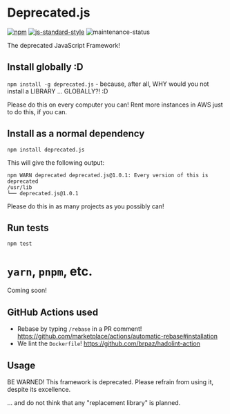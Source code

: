 # Deprecated.js

[![npm][npm-image]][npm-url]
[![js-standard-style][standard-style-image]][standard-style-url]
![maintenance-status]

[npm-image]: https://img.shields.io/npm/v/deprecated.js.svg?style=flat
[npm-url]: https://npmjs.org/package/deprecated.js
[standard-style-image]: https://img.shields.io/badge/code%20style-standard-brightgreen.svg?style=flat
[standard-style-url]: https://github.com/feross/standard
[maintenance-status]: https://badgen.net/badge/maintained/no!%20(as%20of%202016)/red

The deprecated JavaScript Framework!

## Install globally :D
`npm install -g deprecated.js` - because, after all, WHY would you not install a LIBRARY ... GLOBALLY?! :D

Please do this on every computer you can! Rent more instances in AWS just to do this, if you can.

## Install as a normal dependency
`npm install deprecated.js`

This will give the following output:
```
npm WARN deprecated deprecated.js@1.0.1: Every version of this is deprecated
/usr/lib
└── deprecated.js@1.0.1 
```

Please do this in as many projects as you possibly can!

## Run tests
`npm test`

# `yarn`, `pnpm`, etc.
Coming soon!

## GitHub Actions used
* Rebase by typing `/rebase` in a PR comment! https://github.com/marketplace/actions/automatic-rebase#installation
* We lint the `Dockerfile`! https://github.com/brpaz/hadolint-action

## Usage
BE WARNED! This framework is deprecated. Please refrain from using it, despite its excellence.

... and do not think that any "replacement library" is planned.
